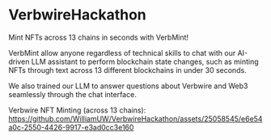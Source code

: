 # VerbwireHackathon
Mint NFTs across 13 chains in seconds with VerbMint! 

VerbMint allow anyone regardless of technical skills to chat with our AI-driven LLM assistant to perform blockchain state changes, such as minting NFTs through text across 13 different blockchains in under 30 seconds.

We also trained our LLM to answer questions about Verbwire and Web3 seamlessly through the chat interface.


Verbwire NFT Minting (across 13 chains):
https://github.com/WilliamUW/VerbwireHackathon/assets/25058545/e6e54a0c-2550-4426-9917-e3ad0cc3e160




